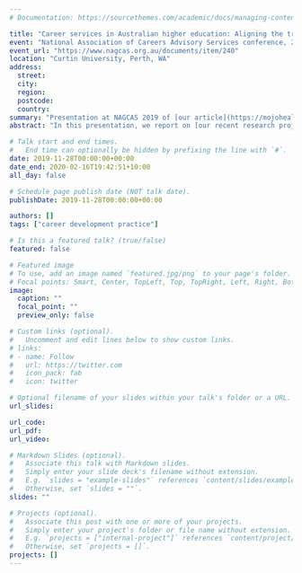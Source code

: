 ```yaml
---
# Documentation: https://sourcethemes.com/academic/docs/managing-content/

title: "Career services in Australian higher education: Aligning the training of practitioners to contemporary practice"
event: "National Association of Careers Advisory Services conference, 2019"
event_url: "https://www.nagcas.org.au/documents/item/240"
location: "Curtin University, Perth, WA"
address:
  street:
  city:
  region:
  postcode:
  country:
summary: "Presentation at NAGCAS 2019 of [our article](https://mojohealy.com/publication/brown-etal-2019-a/) on changes in career development practice."
abstract: "In this presentation, we report on [our recent research project](https://mojohealy.com/publication/brown-etal-2019-a/) in which we examined current trends in higher education careers and employability practice through the analysis of three sources of data- program descriptions of postgraduate career development qualifications, position descriptions for careers and employability jobs advertised in Australia over the past four years, and focus groups with career development practitioners working in higher education. Our findings highlight how the work of careers and employability practice is changing in Australian universities. We will discuss how the entry level qualifications for our profession (and therefore minimum requirements to be a professional member of NAGCAS) are not catering to the diversity of practitioners working in university Career Services. We will also describe our findings of 5 broad categories of roles within Careers Services, which may assist with efforts to improve the benchmarking of services"

# Talk start and end times.
#   End time can optionally be hidden by prefixing the line with `#`.
date: 2019-11-28T00:00:00+00:00
date_end: 2020-02-16T19:42:51+10:00
all_day: false

# Schedule page publish date (NOT talk date).
publishDate: 2019-11-28T00:00:00+00:00

authors: []
tags: ["career development practice"]

# Is this a featured talk? (true/false)
featured: false

# Featured image
# To use, add an image named `featured.jpg/png` to your page's folder. 
# Focal points: Smart, Center, TopLeft, Top, TopRight, Left, Right, BottomLeft, Bottom, BottomRight.
image:
  caption: ""
  focal_point: ""
  preview_only: false

# Custom links (optional).
#   Uncomment and edit lines below to show custom links.
# links:
# - name: Follow
#   url: https://twitter.com
#   icon_pack: fab
#   icon: twitter

# Optional filename of your slides within your talk's folder or a URL.
url_slides:

url_code:
url_pdf:
url_video:

# Markdown Slides (optional).
#   Associate this talk with Markdown slides.
#   Simply enter your slide deck's filename without extension.
#   E.g. `slides = "example-slides"` references `content/slides/example-slides.md`.
#   Otherwise, set `slides = ""`.
slides: ""

# Projects (optional).
#   Associate this post with one or more of your projects.
#   Simply enter your project's folder or file name without extension.
#   E.g. `projects = ["internal-project"]` references `content/project/deep-learning/index.md`.
#   Otherwise, set `projects = []`.
projects: []
---
```

